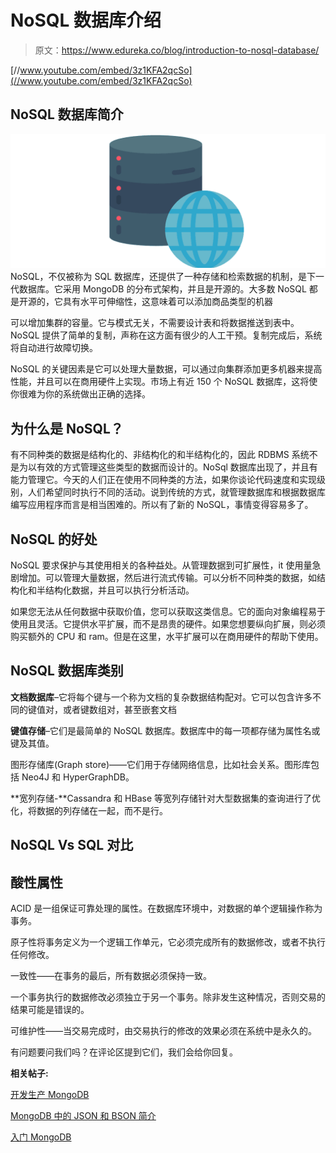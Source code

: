 # NoSQL 数据库介绍

> 原文：<https://www.edureka.co/blog/introduction-to-nosql-database/>

[//www.youtube.com/embed/3z1KFA2qcSo](//www.youtube.com/embed/3z1KFA2qcSo)

## **NoSQL 数据库简介**

![Database Logo - Edureka](img/6ea492db9ae019da7f0c28a142f3709f.png) NoSQL，不仅被称为 SQL 数据库，还提供了一种存储和检索数据的机制，是下一代数据库。它采用 MongoDB 的分布式架构，并且是开源的。大多数 NoSQL 都是开源的，它具有水平可伸缩性，这意味着可以添加商品类型的机器

可以增加集群的容量。它与模式无关，不需要设计表和将数据推送到表中。NoSQL 提供了简单的复制，声称在这方面有很少的人工干预。复制完成后，系统将自动进行故障切换。

NoSQL 的关键因素是它可以处理大量数据，可以通过向集群添加更多机器来提高性能，并且可以在商用硬件上实现。市场上有近 150 个 NoSQL 数据库，这将使你很难为你的系统做出正确的选择。

## **为什么是 NoSQL？**

有不同种类的数据是结构化的、非结构化的和半结构化的，因此 RDBMS 系统不是为以有效的方式管理这些类型的数据而设计的。NoSql 数据库出现了，并且有能力管理它。今天的人们正在使用不同种类的方法，如果你谈论代码速度和实现级别，人们希望同时执行不同的活动。说到传统的方式，就管理数据库和根据数据库编写应用程序而言是相当困难的。所以有了新的 NoSQL，事情变得容易多了。

## **NoSQL 的好处**

NoSQL 要求保护与其使用相关的各种益处。从管理数据到可扩展性，it 使用量急剧增加。可以管理大量数据，然后进行流式传输。可以分析不同种类的数据，如结构化和半结构化数据，并且可以执行分析活动。

如果您无法从任何数据中获取价值，您可以获取这类信息。它的面向对象编程易于使用且灵活。它提供水平扩展，而不是昂贵的硬件。如果您想要纵向扩展，则必须购买额外的 CPU 和 ram。但是在这里，水平扩展可以在商用硬件的帮助下使用。

## **NoSQL 数据库类别**

**文档数据库**–它将每个键与一个称为文档的复杂数据结构配对。它可以包含许多不同的键值对，或者键数组对，甚至嵌套文档

**键值存储**–它们是最简单的 NoSQL 数据库。数据库中的每一项都存储为属性名或键及其值。

图形存储库(Graph store)——它们用于存储网络信息，比如社会关系。图形库包括 Neo4J 和 HyperGraphDB。

**宽列存储-**Cassandra 和 HBase 等宽列存储针对大型数据集的查询进行了优化，将数据的列存储在一起，而不是行。

## **NoSQL Vs SQL 对比**

## **酸性属性**

ACID 是一组保证可靠处理的属性。在数据库环境中，对数据的单个逻辑操作称为事务。

原子性将事务定义为一个逻辑工作单元，它必须完成所有的数据修改，或者不执行任何修改。

一致性——在事务的最后，所有数据必须保持一致。

一个事务执行的数据修改必须独立于另一个事务。除非发生这种情况，否则交易的结果可能是错误的。

可维护性——当交易完成时，由交易执行的修改的效果必须在系统中是永久的。

有问题要问我们吗？在评论区提到它们，我们会给你回复。

**相关帖子:**

[开发生产 MongoDB](https://www.edureka.co/blog/development-and-production-of-mongodb/)

[MongoDB 中的 JSON 和 BSON 简介](https://www.edureka.co/blog/introduction-to-json-bson-in-mongodb/)

[入门 MongoDB](https://www.edureka.co/mongodb)